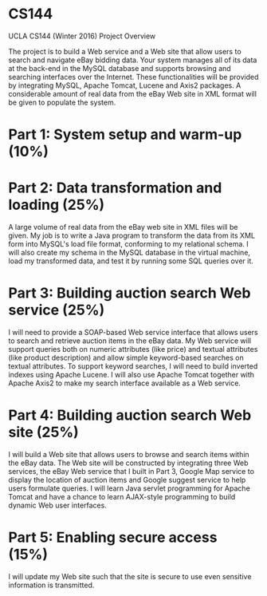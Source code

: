 # CS144
UCLA CS144 (Winter 2016)
Project Overview

The project is to build a Web service and a Web site that allow users to search and navigate eBay bidding data. Your system manages all of its data at the back-end in the MySQL database and supports browsing and searching interfaces over the Internet. These functionalities will be provided by integrating MySQL, Apache Tomcat, Lucene and Axis2 packages. A considerable amount of real data from the eBay Web site in XML format will be given to populate the system.

# Part 1: System setup and warm-up (10%)

# Part 2: Data transformation and loading (25%)
A large volume of real data from the eBay web site in XML files will be given. My job is to write a Java program to transform the data from its XML form into MySQL's load file format, conforming to my relational schema. I will also create my schema in the MySQL database in the virtual machine, load my transformed data, and test it by running some SQL queries over it.

# Part 3: Building auction search Web service (25%)
I will need to provide a SOAP-based Web service interface that allows users to search and retrieve auction items in the eBay data. My Web service will support queries both on numeric attributes (like price) and textual attributes (like product description) and allow simple keyword-based searches on textual attributes. To support keyword searches, I will need to build inverted indexes using Apache Lucene. I will also use Apache Tomcat together with Apache Axis2 to make my search interface available as a Web service.

# Part 4: Building auction search Web site (25%)
I will build a Web site that allows users to browse and search items within the eBay data. The Web site will be constructed by integrating three Web services, the eBay Web service that I built in Part 3, Google Map service to display the location of auction items and Google suggest service to help users formulate queries. I will learn Java servlet programming for Apache Tomcat and have a chance to learn AJAX-style programming to build dynamic Web user interfaces.

# Part 5: Enabling secure access (15%)
I will update my Web site such that the site is secure to use even sensitive information is transmitted.
